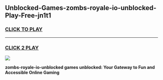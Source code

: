 
## Unblocked-Games-zombs-royale-io-unblocked-Play-Free-jn1t1
<h3>
<a href="https://premium76.site?title=zombs-royale-io-unblocked&ref=20M">CLICK TO PLAY</a></h3>
<hr>

<h3>
<a href="https://premium76.site?title=zombs-royale-io-unblocked&ref=20M">CLICK 2 PLAY</a>
  
</h3>

<a href="https://premium76.site?title=zombs-royale-io-unblocked&ref=19M"><img src="https://clearcache.store/games.png"></a>


**zombs-royale-io-unblocked games unblocked: Your Gateway to Fun and Accessible Online Gaming**
